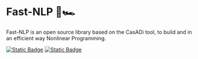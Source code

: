 # Fast-NLP 🏁🏎 


Fast-NLP is an open source library based on the CasADi tool, to build and in an efficient way Nonlinear Programming.

[![Static Badge](https://img.shields.io/badge/Matlab-blue)](https://it.mathworks.com/products/matlab.html)
[![Static Badge](https://img.shields.io/badge/Python-purple)](https://www.python.org/)
